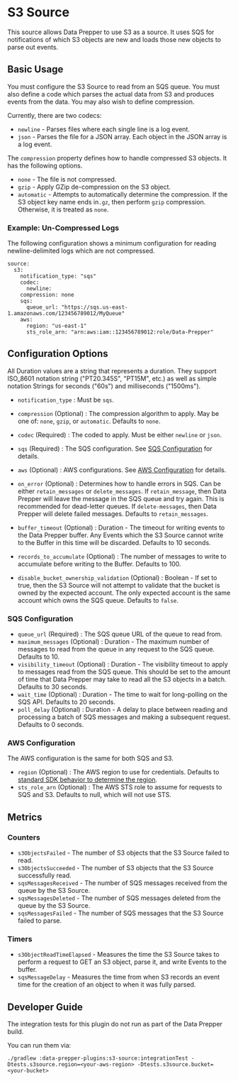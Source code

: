 # S3 Source

This source allows Data Prepper to use S3 as a source. It uses SQS for notifications
of which S3 objects are new and loads those new objects to parse out events.

## Basic Usage

You must configure the S3 Source to read from an SQS queue. You must also define a code which parses
the actual data from S3 and produces events from the data. You may also wish to define compression.

Currently, there are two codecs:

* `newline` - Parses files where each single line is a log event.
* `json` - Parses the file for a JSON array. Each object in the JSON array is a log event.

The `compression` property defines how to handle compressed S3 objects. It has the following options.

* `none` - The file is not compressed.
* `gzip` - Apply GZip de-compression on the S3 object.
* `automatic` - Attempts to automatically determine the compression. If the S3 object key name ends in`.gz`, then perform `gzip` compression. Otherwise, it is treated as `none`.

### Example: Un-Compressed Logs 

The following configuration shows a minimum configuration for reading newline-delimited logs which
are not compressed.

```
source:
  s3:
    notification_type: "sqs"
    codec:
      newline:
    compression: none
    sqs:
      queue_url: "https://sqs.us-east-1.amazonaws.com/123456789012/MyQueue"
    aws:
      region: "us-east-1"
      sts_role_arn: "arn:aws:iam::123456789012:role/Data-Prepper"
```

## Configuration Options

All Duration values are a string that represents a duration. They support ISO_8601 notation string ("PT20.345S", "PT15M", etc.) as well as simple notation Strings for seconds ("60s") and milliseconds ("1500ms").


* `notification_type` : Must be `sqs`.

* `compression` (Optional) : The compression algorithm to apply. May be one of: `none`, `gzip`, or `automatic`. Defaults to `none`.

* `codec` (Required) : The coded to apply. Must be either `newline` or `json`.

* `sqs` (Required) : The SQS configuration. See [SQS Configuration](#sqs_configuration) for details.

* `aws` (Optional) : AWS configurations. See [AWS Configuration](#aws_configuration) for details.

* `on_error` (Optional) : Determines how to handle errors in SQS. Can be either `retain_messages` or `delete_messages`. If `retain_message`, then Data Prepper will leave the message in the SQS queue and try again. This is recommended for dead-letter queues. If `delete-messages`, then Data Prepper will delete failed messages. Defaults to `retain_messages`.

* `buffer_timeout` (Optional) : Duration - The timeout for writing events to the Data Prepper buffer. Any Events which the S3 Source cannot write to the Buffer in this time will be discarded. Defaults to 10 seconds.

* `records_to_accumulate` (Optional) : The number of messages to write to accumulate before writing to the Buffer. Defaults to 100.

* `disable_bucket_ownership_validation` (Optional) : Boolean - If set to true, then the S3 Source will not attempt to validate that the bucket is owned by the expected account. The only expected account is the same account which owns the SQS queue. Defaults to `false`.

### <a name="sqs_configuration">SQS Configuration</a>

* `queue_url` (Required) : The SQS queue URL of the queue to read from.
* `maximum_messages` (Optional) : Duration - The maximum number of messages to read from the queue in any request to the SQS queue. Defaults to 10.
* `visibility_timeout` (Optional) : Duration - The visibility timeout to apply to messages read from the SQS queue. This should be set to the amount of time that Data Prepper may take to read all the S3 objects in a batch. Defaults to 30 seconds.
* `wait_time` (Optional) : Duration - The time to wait for long-polling on the SQS API. Defaults to 20 seconds.
* `poll_delay` (Optional) : Duration - A delay to place between reading and processing a batch of SQS messages and making a subsequent request. Defaults to 0 seconds.

### <a name="aws_configuration">AWS Configuration</a>

The AWS configuration is the same for both SQS and S3.

* `region` (Optional) : The AWS region to use for credentials. Defaults to [standard SDK behavior to determine the region](https://docs.aws.amazon.com/sdk-for-java/latest/developer-guide/region-selection.html).
* `sts_role_arn` (Optional) : The AWS STS role to assume for requests to SQS and S3. Defaults to null, which will not use STS.

## Metrics

### Counters

* `s3ObjectsFailed` - The number of S3 objects that the S3 Source failed to read.
* `s3ObjectsSucceeded` - The number of S3 objects that the S3 Source successfully read.
* `sqsMessagesReceived` - The number of SQS messages received from the queue by the S3 Source.
* `sqsMessagesDeleted` - The number of SQS messages deleted from the queue by the S3 Source.
* `sqsMessagesFailed` - The number of SQS messages that the S3 Source failed to parse.


### Timers

* `s3ObjectReadTimeElapsed` - Measures the time the S3 Source takes to perform a request to GET an S3 object, parse it, and write Events to the buffer.
* `sqsMessageDelay` - Measures the time from when S3 records an event time for the creation of an object to when it was fully parsed.

## Developer Guide

The integration tests for this plugin do not run as part of the Data Prepper build.

You can run them via:

```
./gradlew :data-prepper-plugins:s3-source:integrationTest -Dtests.s3source.region=<your-aws-region> -Dtests.s3source.bucket=<your-bucket>
```
